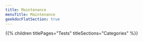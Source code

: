 ```yaml
---
title: Maintenance
menuTitle: Maintenance 
geekdocFlatSection: true
---
```


{{% children titlePages="Tests" titleSections="Categories" %}}